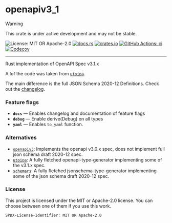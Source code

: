 <!-- cargo-sync-rdme title [[ -->
# openapiv3_1
<!-- cargo-sync-rdme ]] -->

> [!WARNING]  
> This crate is under active development and may not be stable.

<!-- cargo-sync-rdme badge [[ -->
![License: MIT OR Apache-2.0](https://img.shields.io/crates/l/openapiv3_1.svg?style=flat-square)
[![docs.rs](https://img.shields.io/docsrs/openapiv3_1.svg?logo=docs.rs&style=flat-square)](https://docs.rs/openapiv3_1)
[![crates.io](https://img.shields.io/crates/v/openapiv3_1.svg?logo=rust&style=flat-square)](https://crates.io/crates/openapiv3_1)
[![GitHub Actions: ci](https://img.shields.io/github/actions/workflow/status/scufflecloud/scuffle/ci.yaml.svg?label=ci&logo=github&style=flat-square)](https://github.com/scufflecloud/scuffle/actions/workflows/ci.yaml)
[![Codecov](https://img.shields.io/codecov/c/github/scufflecloud/scuffle.svg?label=codecov&logo=codecov&style=flat-square)](https://codecov.io/gh/scufflecloud/scuffle)
<!-- cargo-sync-rdme ]] -->

---

<!-- cargo-sync-rdme rustdoc [[ -->
Rust implementation of OpenAPI Spec v3.1.x

A lof the code was taken from [`utoipa`](https://crates.io/crates/utoipa).

The main difference is the full JSON Schema 2020-12 Definitions.
Check out the [changelog](./CHANGELOG.md).

### Feature flags

* **`docs`** —  Enables changelog and documentation of feature flags
* **`debug`** —  Enable derive(Debug) on all types
* **`yaml`** —  Enables `to_yaml` function.

### Alternatives

* [`openapiv3`](https://crates.io/crates/openapiv3): Implements the openapi v3.0.x spec, does not implement full json schema draft 2020-12 spec.
* [`utoipa`](https://crates.io/crates/utoipa): A fully fletched openapi-type-generator implementing some of the v3.1.x spec.
* [`schemars`](https://crates.io/crates/schemars): A fully fletched jsonschema-type-generator implementing some of the json schema draft 2020-12 spec.

### License

This project is licensed under the MIT or Apache-2.0 license.
You can choose between one of them if you use this work.

`SPDX-License-Identifier: MIT OR Apache-2.0`
<!-- cargo-sync-rdme ]] -->
